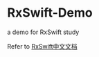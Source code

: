 # RxSwift-Demo
a demo for RxSwift study

Refer to [RxSwift中文文档](https://beeth0ven.github.io/RxSwift-Chinese-Documentation/content/architecture/mvvm.html)
